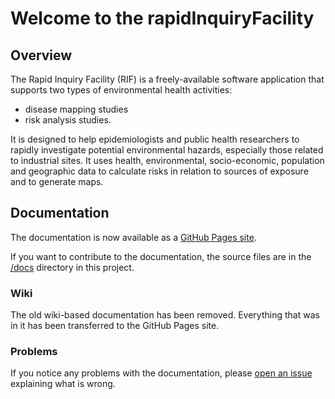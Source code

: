 # Welcome to the rapidInquiryFacility

## Overview

The Rapid Inquiry Facility (RIF) is a freely-available software application that supports two types of environmental health activities:

- disease mapping studies
- risk analysis studies.

It is designed to help epidemiologists and public health researchers to rapidly investigate potential environmental hazards, especially those related to industrial sites. It uses health, environmental, socio-economic, population and geographic data to calculate risks in relation to sources of exposure and to generate maps.

## Documentation

The documentation is now available as a [GitHub Pages site](https://smallareahealthstatisticsunit.github.io/rapidInquiryFacility/).

If you want to contribute to the documentation, the source files are in the [/docs](https://github.com/smallAreaHealthStatisticsUnit/rapidInquiryFacility/tree/master/docs) directory in  this project.

### Wiki

The old wiki-based documentation has been removed. Everything that was in it has been transferred to the GitHub Pages site.

### Problems

If you notice any problems with the documentation, please [open an issue](https://github.com/smallAreaHealthStatisticsUnit/rapidInquiryFacility/issues) explaining what is wrong.






